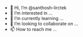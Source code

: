 - 👋 Hi, I’m @santhosh-lirctek
- 👀 I’m interested in ...
- 🌱 I’m currently learning ...
- 💞️ I’m looking to collaborate on ...
- 📫 How to reach me ...

<!---
santhosh-lirctek/santhosh-lirctek is a ✨ special ✨ repository because its `README.md` (this file) appears on your GitHub profile.
You can click the Preview link to take a look at your changes.
--->

